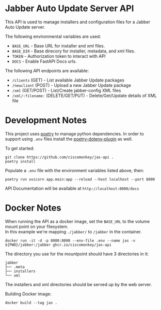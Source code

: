 # Jabber Auto Update Server API

This API is used to manage installers and configuration files for a Jabber Auto Update server.

The following environmental variables are used:

* ```BASE_URL``` - Base URL for installer and xml files.
* ```BASE_DIR``` - Base direcory for installer, metadata, and xml files.
* ```TOKEN``` - Authorization token to interact with API
* ```DOCS``` - Enable FastAPI Docs urls.

The following API endpoints are available:

* ```/clients``` (GET) - List available Jabber Update packages
* ```/newclient``` (POST) - Upload a new Jabber Update package
* ```/xml``` (GET/POST) - List/Create jabber-config XML files
* ```/xml/:filename:``` (DELETE/GET/PUT) - Delete/Get/Update details of XML file


# Development Notes

This project uses [poetry](https://python-poetry.org/) to manage python dependencies.  In order to support
using ```.env``` files install the [poetry-dotenv-plugin](https://github.com/mpeteuil/poetry-dotenv-plugin) as well.

To get started:
```shell
git clone https://github.com/ciscomonkey/jas-api .
poetry install
```

Populate a ```.env``` file with the environment variables listed above, then:

```shell
poetry run uvicorn app.main:app --reload --host localhost --port 8000
```

API Documentation will be available at ```http://localhost:8000/docs```

# Docker Notes

When running the API as a docker image, set the ```BASE_URL``` to the volume mount point on your filesystem.  
In this example we're mapping ```./jabber/``` to ```/jabber``` in the container.  
```shell
docker run -it -d -p 8000:8000 --env-file .env --name jas -v ${PWD}/jabber:/jabber ghcr.io/ciscomonkey/jas-api
```

The directory you use for the mountpoint should have 3 directories in it:

```shell
jabber
├── .meta
├── installers
└── xml
```

The installers and xml directories should be served up by the web server.

Building Docker image:

```shell
docker build --tag jas .
```
